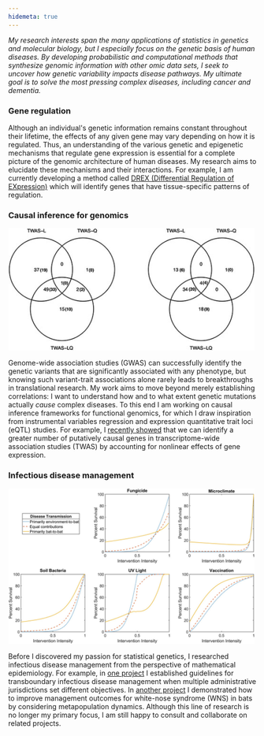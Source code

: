 ```yaml
---
hidemeta: true
---
```


*My research interests span the many applications of statistics in genetics and molecular biology, but I especially focus on the genetic basis of human diseases. By developing probabilistic and computational methods that synthesize genomic information with other omic data sets, I seek to uncover how genetic variability impacts disease pathways. My ultimate goal is to solve the most pressing complex diseases, including cancer and dementia.*

### Gene regulation

Although an individual's genetic information remains constant throughout their lifetime, the effects of any given gene may vary depending on how it is regulated. Thus, an understanding of the various genetic and epigenetic mechanisms that regulate gene expression is essential for a complete picture of the genomic architecture of human diseases. My research aims to elucidate these mechanisms and their interactions. For example, I am currently developing a method called [DREX (Differential Regulation of EXpression)](https://github.com/MykMal/drex) which will identify genes that have tissue-specific patterns of regulation.

### Causal inference for genomics

<img src="nonlinear_TWAS.jpeg" alt="nonlinear TWAS results" width="500"/>

Genome-wide association studies (GWAS) can successfully identify the genetic variants that are significantly associated with any phenotype, but knowing such variant-trait associations alone rarely leads to breakthroughs in translational research. My work aims to move beyond merely establishing correlations: I want to understand how and to what extent genetic mutations actually *cause* complex diseases. To this end I am working on causal inference frameworks for functional genomics, for which I draw inspiration from instrumental variables regression and expression quantitative trait loci (eQTL) studies. For example, I [recently showed](https://doi.org/10.1093/hmg/ddac015) that we can identify a greater number of putatively causal genes in transcriptome-wide association studies (TWAS) by accounting for nonlinear effects of gene expression.

### Infectious disease management

<img src="WNS_management.jpeg" alt="WNS interventions simulation" width="500"/>

Before I discovered my passion for statistical genetics, I researched infectious disease management from the perspective of mathematical epidemiology. For example, in [one project](https://doi.org/10.1186/s12889-021-11797-3) I established guidelines for transboundary infectious disease management when multiple administrative jurisdictions set different objectives. In [another project](https://doi.org/10.1111/nrm.12304) I demonstrated how to improve management outcomes for white-nose syndrome (WNS) in bats by considering metapopulation dynamics. Although this line of research is no longer my primary focus, I am still happy to consult and collaborate on related projects.

